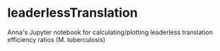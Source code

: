 # leaderlessTranslation
Anna's Jupyter notebook for calculating/plotting leaderless translation efficiency ratios (M. tuberculosis)
